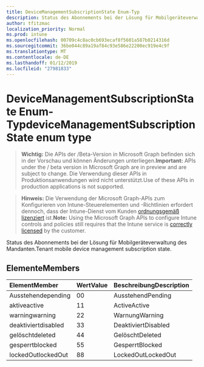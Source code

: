 ```yaml
---
title: DeviceManagementSubscriptionState Enum-Typ
description: Status des Abonnements bei der Lösung für Mobilgeräteverwaltung des Mandanten.
author: tfitzmac
localization_priority: Normal
ms.prod: intune
ms.openlocfilehash: 00709c4c8ac0cb693ecaf8f5601a587b0214316d
ms.sourcegitcommit: 36be044c89a19af84c93e586e22200ec919e4c9f
ms.translationtype: MT
ms.contentlocale: de-DE
ms.lasthandoff: 01/12/2019
ms.locfileid: "27981833"
---
```

# <a name="devicemanagementsubscriptionstate-enum-type"></a><span data-ttu-id="4de65-103">DeviceManagementSubscriptionState Enum-Typ</span><span class="sxs-lookup"><span data-stu-id="4de65-103">deviceManagementSubscriptionState enum type</span></span>

> <span data-ttu-id="4de65-104">**Wichtig:** Die APIs der /Beta-Version in Microsoft Graph befinden sich in der Vorschau und können Änderungen unterliegen.</span><span class="sxs-lookup"><span data-stu-id="4de65-104">**Important:** APIs under the / beta version in Microsoft Graph are in preview and are subject to change.</span></span> <span data-ttu-id="4de65-105">Die Verwendung dieser APIs in Produktionsanwendungen wird nicht unterstützt.</span><span class="sxs-lookup"><span data-stu-id="4de65-105">Use of these APIs in production applications is not supported.</span></span>

> <span data-ttu-id="4de65-106">**Hinweis:** Die Verwendung der Microsoft Graph-APIs zum Konfigurieren von Intune-Steuerelementen und -Richtlinien erfordert dennoch, dass der Intune-Dienst vom Kunden [ordnungsgemäß lizenziert](https://go.microsoft.com/fwlink/?linkid=839381) ist.</span><span class="sxs-lookup"><span data-stu-id="4de65-106">**Note:** Using the Microsoft Graph APIs to configure Intune controls and policies still requires that the Intune service is [correctly licensed](https://go.microsoft.com/fwlink/?linkid=839381) by the customer.</span></span>

<span data-ttu-id="4de65-107">Status des Abonnements bei der Lösung für Mobilgeräteverwaltung des Mandanten.</span><span class="sxs-lookup"><span data-stu-id="4de65-107">Tenant mobile device management subscription state.</span></span>
## <a name="members"></a><span data-ttu-id="4de65-108">Elemente</span><span class="sxs-lookup"><span data-stu-id="4de65-108">Members</span></span>
|<span data-ttu-id="4de65-109">Element</span><span class="sxs-lookup"><span data-stu-id="4de65-109">Member</span></span>|<span data-ttu-id="4de65-110">Wert</span><span class="sxs-lookup"><span data-stu-id="4de65-110">Value</span></span>|<span data-ttu-id="4de65-111">Beschreibung</span><span class="sxs-lookup"><span data-stu-id="4de65-111">Description</span></span>|
|:---|:---|:---|
|<span data-ttu-id="4de65-112">Ausstehende</span><span class="sxs-lookup"><span data-stu-id="4de65-112">pending</span></span>|<span data-ttu-id="4de65-113">0</span><span class="sxs-lookup"><span data-stu-id="4de65-113">0</span></span>|<span data-ttu-id="4de65-114">Ausstehend</span><span class="sxs-lookup"><span data-stu-id="4de65-114">Pending</span></span>|
|<span data-ttu-id="4de65-115">aktive</span><span class="sxs-lookup"><span data-stu-id="4de65-115">active</span></span>|<span data-ttu-id="4de65-116">1</span><span class="sxs-lookup"><span data-stu-id="4de65-116">1</span></span>|<span data-ttu-id="4de65-117">Active</span><span class="sxs-lookup"><span data-stu-id="4de65-117">Active</span></span>|
|<span data-ttu-id="4de65-118">warning</span><span class="sxs-lookup"><span data-stu-id="4de65-118">warning</span></span>|<span data-ttu-id="4de65-119">2</span><span class="sxs-lookup"><span data-stu-id="4de65-119">2</span></span>|<span data-ttu-id="4de65-120">Warnung</span><span class="sxs-lookup"><span data-stu-id="4de65-120">Warning</span></span>|
|<span data-ttu-id="4de65-121">deaktiviert</span><span class="sxs-lookup"><span data-stu-id="4de65-121">disabled</span></span>|<span data-ttu-id="4de65-122">3</span><span class="sxs-lookup"><span data-stu-id="4de65-122">3</span></span>|<span data-ttu-id="4de65-123">Deaktiviert</span><span class="sxs-lookup"><span data-stu-id="4de65-123">Disabled</span></span>|
|<span data-ttu-id="4de65-124">gelöscht</span><span class="sxs-lookup"><span data-stu-id="4de65-124">deleted</span></span>|<span data-ttu-id="4de65-125">4</span><span class="sxs-lookup"><span data-stu-id="4de65-125">4</span></span>|<span data-ttu-id="4de65-126">Gelöscht</span><span class="sxs-lookup"><span data-stu-id="4de65-126">Deleted</span></span>|
|<span data-ttu-id="4de65-127">gesperrt</span><span class="sxs-lookup"><span data-stu-id="4de65-127">blocked</span></span>|<span data-ttu-id="4de65-128">5</span><span class="sxs-lookup"><span data-stu-id="4de65-128">5</span></span>|<span data-ttu-id="4de65-129">Gesperrt</span><span class="sxs-lookup"><span data-stu-id="4de65-129">Blocked</span></span>|
|<span data-ttu-id="4de65-130">lockedOut</span><span class="sxs-lookup"><span data-stu-id="4de65-130">lockedOut</span></span>|<span data-ttu-id="4de65-131">8</span><span class="sxs-lookup"><span data-stu-id="4de65-131">8</span></span>|<span data-ttu-id="4de65-132">LockedOut</span><span class="sxs-lookup"><span data-stu-id="4de65-132">LockedOut</span></span>|





